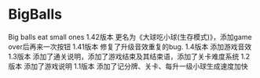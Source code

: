 # BigBalls
Big balls eat small ones
1.42版本
更名为《大球吃小球(生存模式)》，添加game over后再来一次按钮
1.41版本 
修复了升级音效重复的bug.
1.4版本
添加游戏音效
1.3版本
添加了通关说明，添加了游戏结束及其结束语，添加了关卡难度系统
1.2版本
添加了游戏说明
1.1版本
添加了记分牌、关卡、每升一级小球生成速度加快
